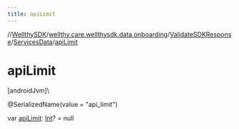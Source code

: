 ```yaml
---
title: apiLimit
---
```

//[WellthySDK](../../../../index.html)/[wellthy.care.wellthysdk.data.onboarding](../../index.html)/[ValidateSDKResponse](../index.html)/[ServicesData](index.html)/[apiLimit](api-limit.html)



# apiLimit



[androidJvm]\




@SerializedName(value = "api_limit")



var [apiLimit](api-limit.html): [Int](https://kotlinlang.org/api/latest/jvm/stdlib/kotlin/-int/index.html)? = null




